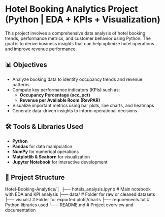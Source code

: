 # Hotel Booking Analytics Project (Python | EDA + KPIs + Visualization)

This project involves a comprehensive data analysis of hotel booking trends, performance metrics, and customer behavior using Python. The goal is to derive business insights that can help optimize hotel operations and improve revenue performance.

## 📊 Objectives

- Analyze booking data to identify occupancy trends and revenue patterns
- Compute key performance indicators (KPIs) such as:
  - **Occupancy Percentage (occ_pct)**
  - **Revenue per Available Room (RevPAR)**
- Visualize important metrics using bar plots, line charts, and heatmaps
- Generate data-driven insights to inform operational decisions

## 🛠️ Tools & Libraries Used

- **Python**  
- **Pandas** for data manipulation  
- **NumPy** for numerical operations  
- **Matplotlib & Seaborn** for visualization  
- **Jupyter Notebook** for interactive development  

## 📁 Project Structure

Hotel-Booking-Analytics/
│
├── hotels_analysis.ipynb       # Main notebook with EDA and KPI analysis
├── data/                       # Folder for raw or cleaned datasets
├── visuals/                    # Folder for exported plots/charts
├── requirements.txt            # Python libraries used 
└── README.md                   # Project overview and documentation


